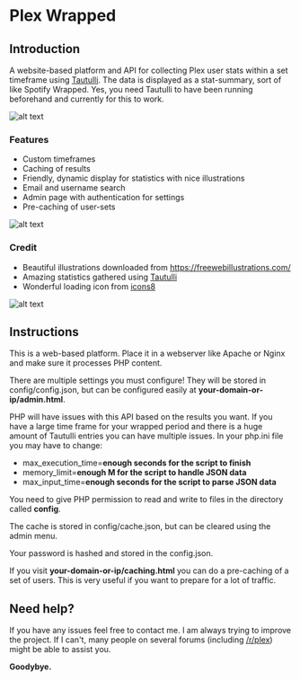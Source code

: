 # Plex Wrapped
## Introduction

A website-based platform and API for collecting Plex user stats within a set timeframe using [Tautulli](https://github.com/Tautulli/Tautulli). The data is displayed as a stat-summary, sort of like Spotify Wrapped. Yes, you need Tautulli to have been running beforehand and currently for this to work.

![alt text](https://raw.githubusercontent.com/aunefyren/Plex-Wrapped/main/assets/img/example_01.PNG?raw=true)

### Features
- Custom timeframes
- Caching of results
- Friendly, dynamic display for statistics with nice illustrations
- Email and username search
- Admin page with authentication for settings
- Pre-caching of user-sets

![alt text](https://raw.githubusercontent.com/aunefyren/Plex-Wrapped/main/assets/img/example_02.PNG?raw=true)

### Credit
- Beautiful illustrations downloaded from https://freewebillustrations.com/
- Amazing statistics gathered using [Tautulli](https://github.com/Tautulli/Tautulli)
- Wonderful loading icon from [icons8](https://icons8.com/preloaders/en/miscellaneous/hourglass/)

![alt text](https://raw.githubusercontent.com/aunefyren/Plex-Wrapped/main/assets/img/example_03.PNG?raw=true)

## Instructions
This is a web-based platform. Place it in a webserver like Apache or Nginx and make sure it processes PHP content.

There are multiple settings you must configure! They will be stored in config/config.json, but can be configured easily at <b>your-domain-or-ip/admin.html</b>.

PHP will have issues with this API based on the results you want. If you have a large time frame for your wrapped period and there is a huge amount of Tautulli entries you can have multiple issues.
In your php.ini file you may have to change:
- max_execution_time=<b>enough seconds for the script to finish</b>
- memory_limit=<b>enough M for the script to handle JSON data</b>
- max_input_time=<b>enough seconds for the script to parse JSON data</b>

You need to give PHP permission to read and write to files in the directory called <b>config</b>.

The cache is stored in config/cache.json, but can be cleared using the admin menu.

Your password is hashed and stored in the config.json.

If you visit <b>your-domain-or-ip/caching.html</b> you can do a pre-caching of a set of users. This is very useful if you want to prepare for a lot of traffic.

## Need help?
If you have any issues feel free to contact me. I am always trying to improve the project. If I can't, many people on several forums (including [/r/plex](https://www.reddit.com/r/plex)) might be able to assist you.

<b>Goodybye.</b>
